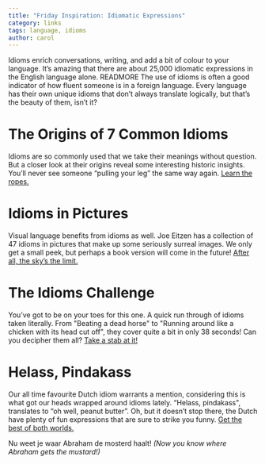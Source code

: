 ```yaml
---
title: "Friday Inspiration: Idiomatic Expressions"
category: links
tags: language, idioms
author: carol
---
```


Idioms enrich conversations, writing, and add a bit of colour to your language. It’s amazing that there are about 25,000 idiomatic expressions in the English language alone. READMORE The use of idioms is often a good indicator of how fluent someone is in a foreign language. Every language has their own unique idioms that don’t always translate logically, but that’s the beauty of them, isn’t it?

# The Origins of 7 Common Idioms
Idioms are so commonly used that we take their meanings without question. But a closer look at their origins reveal some interesting historic insights. You’ll never see someone “pulling your leg” the same way again. [Learn the ropes.](http://all-that-is-interesting.com/post/5692281236/interesting-origins-of-7-common-english-idioms)

# Idioms in Pictures
Visual language benefits from idioms as well. Joe Eitzen has a collection of 47 idioms in pictures that make up some seriously surreal images. We only get a small peek, but perhaps a book version will come in the future! [After all, the sky’s the limit.](https://www.behance.net/gallery/Idioms-in-pictures/5719523)

# The Idioms Challenge
You’ve got to be on your toes for this one. A quick run through of idioms taken literally. From "Beating a dead horse" to "Running around like a chicken with its head cut off", they cover quite a bit in only 38 seconds! Can you decipher them all? [Take a stab at it!](http://vimeo.com/71515335) 

# Helass, Pindakass
Our all time favourite Dutch idiom warrants a mention, considering this is what got our heads wrapped around idioms lately. “Helass, pindakass", translates to “oh well, peanut butter”. Oh, but it doesn’t stop there, the Dutch have plenty of fun expressions that are sure to strike you funny. [Get the best of both worlds.](http://stuffdutchpeoplelike.com/2012/10/24/dutch-expressions-idiom/)

Nu weet je waar Abraham de mosterd haalt! _(Now you know where Abraham gets the mustard!)_